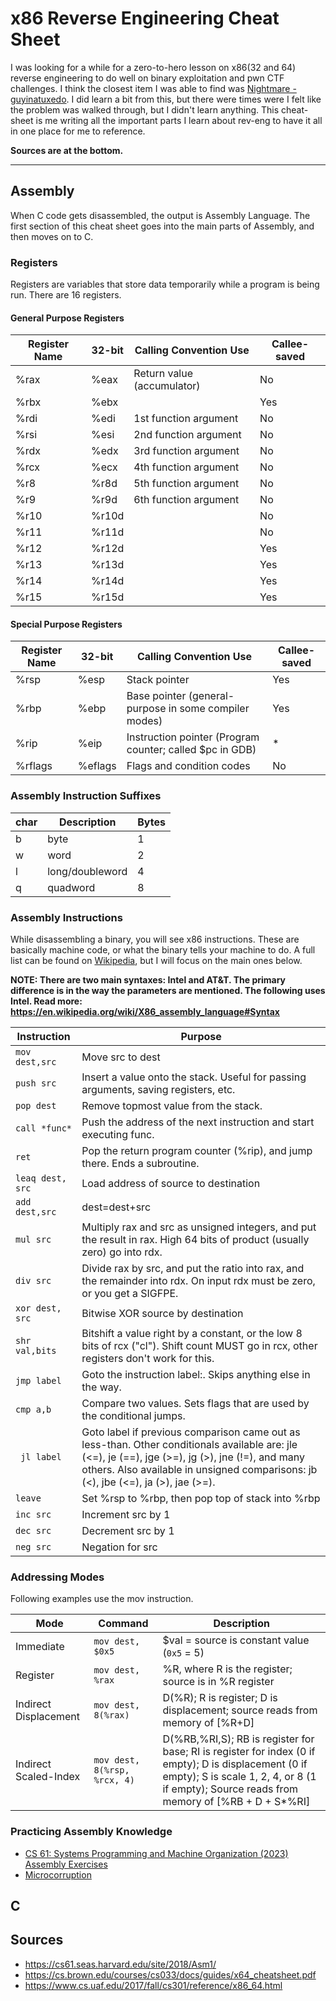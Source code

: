 # x86 Reverse Engineering Cheat Sheet

I was looking for a while for a zero-to-hero lesson on x86(32 and 64) reverse engineering to do well on binary exploitation and pwn CTF challenges. I think the closest item I was able to find was [Nightmare - guyinatuxedo](https://guyinatuxedo.github.io/index.html). I did learn a bit from this, but there were times were I felt like the problem was walked through, but I didn't learn anything. This cheat-sheet is me writing all the important parts I learn about rev-eng to have it all in one place for me to reference. 

**Sources are at the bottom.**

---

## Assembly

When C code gets disassembled, the output is Assembly Language. The first section of this cheat sheet goes into the main parts of Assembly, and then moves on to C.

### Registers

Registers are variables that store data temporarily while a program is being run. There are 16 registers. 

#### General Purpose Registers 
| Register Name | 32-bit | Calling Convention Use | Callee-saved | 
| -------------| --------| ------|---------|
|%rax|%eax|Return value (accumulator)| No|
|%rbx|%ebx||Yes|
|%rdi|%edi|1st function argument|No|
|%rsi|%esi|2nd function argument|No|
|%rdx|%edx|3rd function argument|No|
|%rcx|%ecx|4th function argument|No|
|%r8|%r8d|5th function argument|No|
|%r9|%r9d|6th function argument|No|
|%r10|%r10d||No|
|%r11|%r11d||No|
|%r12|%r12d||Yes|
|%r13|%r13d||Yes|
|%r14|%r14d||Yes|
|%r15|%r15d||Yes|

#### Special Purpose Registers
| Register Name | 32-bit | Calling Convention Use | Callee-saved | 
| -------------| --------| ------|---------|
|%rsp|%esp|Stack pointer|Yes|
|%rbp|%ebp|Base pointer (general-purpose in some compiler modes)|Yes|
|%rip|%eip|Instruction pointer (Program counter; called $pc in GDB)|*|
|%rflags|%eflags|Flags and condition codes|No|

### Assembly Instruction Suffixes

|char|Description| Bytes |
|--|--|---|
|b|byte|1|
|w|word |2|
|l|long/doubleword|4|
|q|quadword|8|


### Assembly Instructions

While disassembling a binary, you will see x86 instructions. These are basically machine code, or what the binary tells your machine to do. A full list can be found on [Wikipedia](https://en.wikipedia.org/wiki/X86_instruction_listings), but I will focus on the main ones below. 

**NOTE: There are two main syntaxes: Intel and AT&T. The primary difference is in the way the parameters are mentioned. The following uses Intel. Read more: https://en.wikipedia.org/wiki/X86_assembly_language#Syntax**

| Instruction | Purpose |
| ----------- | ----------- | 
| `mov dest,src`     | Move src to dest  |
|`push src`|Insert a value onto the stack.  Useful for passing arguments, saving registers, etc.|
|`pop dest`|Remove topmost value from the stack.|
|`call *func*`|Push the address of the next instruction and start executing func.|
|`ret`|Pop the return program counter (%rip), and jump there.  Ends a subroutine.|
|`leaq dest, src`|Load address of source to destination|
|`add dest,src`|dest=dest+src|
|`mul src`|Multiply rax and src as unsigned integers, and put the result in rax.  High 64 bits of product (usually zero) go into rdx.|
|`div src`|Divide rax by src, and put the ratio into rax, and the remainder into rdx. On input rdx must be zero, or you get a SIGFPE.|
|`xor dest, src`|Bitwise XOR source by destination |
|`shr val,bits`|	Bitshift a value right by a constant, or the low 8 bits of rcx ("cl"). Shift count MUST go in rcx, other registers don't work for this.|
|`jmp label`|Goto the instruction label:.  Skips anything else in the way.|
|`cmp a,b`|Compare two values.  Sets flags that are used by the conditional jumps. |
|` jl label`|Goto label if previous comparison came out as less-than.  Other conditionals available are: jle (<=), je (==), jge (>=), jg (>), jne (!=), and many others. Also available in unsigned comparisons: jb (<), jbe (<=), ja (>), jae (>=).|
|`leave`|Set %rsp to %rbp, then pop top of stack into %rbp |
|`inc src`|Increment src by 1|
|`dec src`|Decrement src by 1|
|`neg src`|Negation for src|

### Addressing Modes
Following examples use the mov instruction.

| Mode | Command | Description | 
|------|---------|-------------|
|Immediate|`mov dest, $0x5`|$val = source is constant value (`0x5` = 5)|
|Register|`mov dest, %rax`|%R, where R is the register; source is in %R register |
|Indirect Displacement|`mov dest, 8(%rax)`|D(%R); R is register; D is displacement; source reads from memory of \[%R+D]|
|Indirect Scaled-Index|`mov dest, 8(%rsp, %rcx, 4)`|D(%RB,%RI,S); RB is register for base; RI is register for index (0 if empty); D is displacement (0 if empty); S is scale 1, 2, 4, or 8 (1 if empty); Source reads from memory of \[%RB + D + S\*%RI]|

### Practicing Assembly Knowledge
- [CS 61: Systems Programming and Machine Organization (2023) Assembly Exercises](https://cs61.seas.harvard.edu/site/2023/AsmEx/#gsc.tab=0)
- [Microcorruption](https://microcorruption.com/map)


## C


## Sources
- https://cs61.seas.harvard.edu/site/2018/Asm1/
- https://cs.brown.edu/courses/cs033/docs/guides/x64_cheatsheet.pdf
- https://www.cs.uaf.edu/2017/fall/cs301/reference/x86_64.html